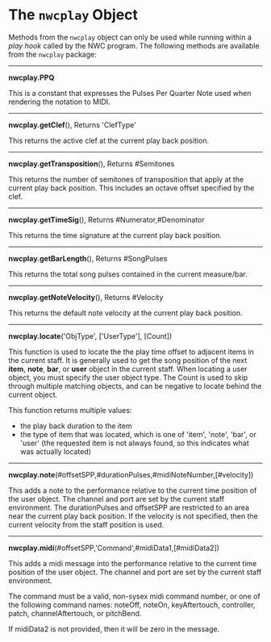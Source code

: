 # The `nwcplay` Object

Methods from the `nwcplay` object can only be used while running within a *play hook* called by the NWC program. The following methods are available from the `nwcplay` package:


------------------
**nwcplay.PPQ**

This is a constant that expresses the Pulses Per Quarter Note used when rendering the notation to MIDI.


------------------
**nwcplay.getClef**(), Returns 'ClefType'

This returns the active clef at the current play back position.


------------------
**nwcplay.getTransposition**(), Returns #Semitones

This returns the number of semitones of transposition that apply at the current play back position. This includes an octave offset specified by the clef.


------------------
**nwcplay.getTimeSig**(), Returns #Numerator,#Denominator

This returns the time signature at the current play back position.


------------------
**nwcplay.getBarLength**(), Returns #SongPulses

This returns the total song pulses contained in the current measure/bar.


------------------
**nwcplay.getNoteVelocity**(), Returns #Velocity

This returns the default note velocity at the current play back position.


------------------
**nwcplay.locate**('ObjType', ['UserType'], [Count])

This function is used to locate the the play time offset to adjacent items in the current staff. It is generally used to get the song position of the next **item**, **note**, **bar**, or **user** object in the current staff. When locating a user object, you must specify the user object type. The Count is used to skip through multiple matching objects, and can be negative to locate behind the current object.

This function returns multiple values:

- the play back duration to the item
- the type of item that was located, which is one of 'item', 'note', 'bar', or 'user' (the requested item is not always found, so this indicates what was actually located)


------------------
**nwcplay.note**(#offsetSPP,#durationPulses,#midiNoteNumber,[#velocity])

This adds a note to the performance relative to the current time position of the user object. The channel and port are set by the current staff environment. The durationPulses and offsetSPP are restricted to an area near the current play back position. If the velocity is not specified, then the current velocity from the staff position is used.


------------------
**nwcplay.midi**(#offsetSPP,'Command',#midiData1,[#midiData2])

This adds a midi message into the performance relative to the current time position of the user object. The channel and port are set by the current staff environment.

The command must be a valid, non-sysex midi command number, or one of the following command names: noteOff, noteOn, keyAftertouch, controller, patch, channelAftertouch, or pitchBend.

If midiData2 is not provided, then it will be zero in the message.
